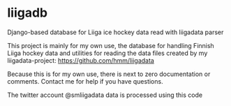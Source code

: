 # liigadb
Django-based database for Liiga ice hockey data read with liigadata parser

This project is mainly for my own use, the database for handling Finnish Liiga hockey data
and utilities for reading the data files created by my liigadata-project: https://github.com/hmm/liigadata

Because this is for my own use, there is next to zero documentation or comments. Contact me for help if you have questions.

The twitter account @smliigadata data is processed using this code
